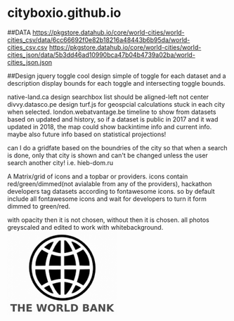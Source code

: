 # cityboxio.github.io

##DATA
https://pkgstore.datahub.io/core/world-cities/world-cities_csv/data/6cc66692f0e82b18216a48443b6b95da/world-cities_csv.csv
https://pkgstore.datahub.io/core/world-cities/world-cities_json/data/5b3dd46ad10990bca47b04b4739a02ba/world-cities_json.json

##Design
jquery toggle cool design simple of toggle for each dataset and a description
display bounds for each toggle and intersecting toggle bounds.

native-land.ca design
searchbox list should be aligned-left not center
divvy.datasco.pe design
turf.js for geospcial calculations
stuck in each city when selected.
london.webatvantage.be timeline to show from datasets based on updated and history, so if a dataset is public in 2017 and it wad updated in 2018, the map could show backintime info and current info. maybe also future info based on statistical projections!

can I do a gridfate based on the boundries of the city so that when a search is done, only that city is shown and can't be changed unless the user search another city! i.e. hieb-dom.ru

A Matrix/grid of icons and a topbar or providers. icons contain red/green/dimmed(not avialable from any of the providers), hackathon developers tag datasets according to fontawesome icons. so by default include all fontawesome icons and wait for developers to turn it form dimmed to green/red.

with opacity then it is not chosen, without then it is chosen. all photos greyscaled and edited to work with whitebackground.
<img src="img/datasources/worldbank.png" alt="worldbank" style="width: 250px">

